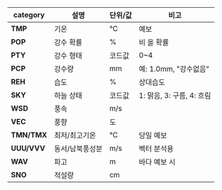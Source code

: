 | category    | 설명       | 단위/값 | 비고                  |
| ----------- | -------- | ---- | ------------------- |
| **TMP**     | 기온       | ℃    | 예보                  |
| **POP**     | 강수 확률    | %    | 비 올 확률              |
| **PTY**     | 강수 형태    | 코드값  | 0\~4                |
| **PCP**     | 강수량      | mm   | 예: 1.0mm, "강수없음"    |
| **REH**     | 습도       | %    | 상대습도                |
| **SKY**     | 하늘 상태    | 코드값  | 1: 맑음, 3: 구름, 4: 흐림 |
| **WSD**     | 풍속       | m/s  |                     |
| **VEC**     | 풍향       | 도    |                     |
| **TMN/TMX** | 최저/최고기온  | ℃    | 당일 예보               |
| **UUU/VVV** | 동서/남북풍성분 | m/s  | 벡터 분석용              |
| **WAV**     | 파고       | m    | 바다 예보 시             |
| **SNO**     | 적설량      | cm   |                     |
